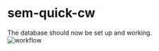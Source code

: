 # sem-quick-cw
The database should now be set up and working.\
![workflow](https://github.com/AndrewDonohoe/sem-quick-cw/actions/workflows/main.yml/badge.svg)
